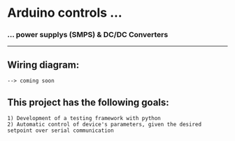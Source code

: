 # Arduino controls ...

### ... power supplys (SMPS) & DC/DC Converters

--------------

## Wiring diagram:

    --> coming soon

## This project has the following goals:

    1) Development of a testing framework with python
    2) Automatic control of device's parameters, given the desired setpoint over serial communication
